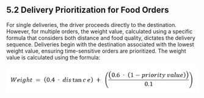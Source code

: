 <h2>5.2 Delivery Prioritization for Food Orders</h2>

For single deliveries, the driver proceeds directly to the destination. However, for multiple orders, the weight value, calculated using a specific formula that considers both distance and food quality, dictates the delivery sequence. Deliveries begin with the destination associated with the lowest weight value, ensuring time-sensitive orders are prioritized.
The weight value is calculated using the formula:

<img src="assets/weightFormula.png" />
